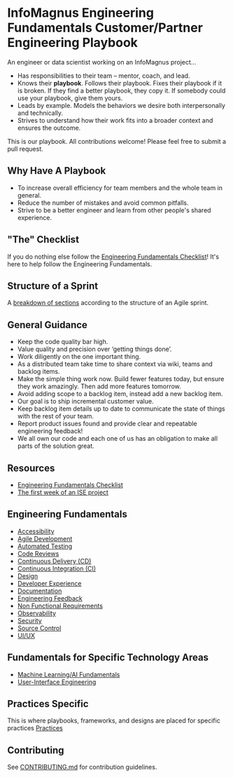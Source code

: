 # InfoMagnus Engineering Fundamentals Customer/Partner Engineering Playbook

An engineer or data scientist working on an InfoMagnus project...

* Has responsibilities to their team – mentor, coach, and lead.
* Knows their **playbook**. Follows their playbook. Fixes their playbook if it is broken. If they find a better playbook, they copy it. If somebody could use your playbook, give them yours.
* Leads by example. Models the behaviors we desire both interpersonally and technically.
* Strives to understand how their work fits into a broader context and ensures the outcome.

This is our playbook. All contributions welcome! Please feel free to submit a pull request.

## Why Have A Playbook

* To increase overall efficiency for team members and the whole team in general.
* Reduce the number of mistakes and avoid common pitfalls.
* Strive to be a better engineer and learn from other people's shared experience.

## "The" Checklist

If you do nothing else follow the [Engineering Fundamentals Checklist](docs/engineering-fundamentals-checklist.md)! It's here to help follow the Engineering Fundamentals.

## Structure of a Sprint

A [breakdown of sections](docs/the-first-week-of-an-ise-project.md) according to the structure of an Agile sprint.

## General Guidance

* Keep the code quality bar high.
* Value quality and precision over ‘getting things done’.
* Work diligently on the one important thing.
* As a distributed team take time to share context via wiki, teams and backlog items.
* Make the simple thing work now. Build fewer features today, but ensure they work amazingly. Then add more features tomorrow.
* Avoid adding scope to a backlog item, instead add a new backlog item.
* Our goal is to ship incremental customer value.
* Keep backlog item details up to date to communicate the state of things with the rest of your team.
* Report product issues found and provide clear and repeatable engineering feedback!
* We all own our code and each one of us has an obligation to make all parts of the solution great.

## Resources

* [Engineering Fundamentals Checklist](docs/engineering-fundamentals-checklist.md)
* [The first week of an ISE project](docs/the-first-week-of-an-ise-project.md)

## Engineering Fundamentals

* [Accessibility](docs/non-functional-requirements/accessibility.md)
* [Agile Development](docs/agile-development/README.md)
* [Automated Testing](docs/automated-testing/README.md)
* [Code Reviews](docs/code-reviews/README.md)
* [Continuous Delivery (CD)](docs/CI-CD/continuous-delivery.md)
* [Continuous Integration (CI)](docs/CI-CD/continuous-integration.md)
* [Design](docs/design/readme.md)
* [Developer Experience](docs/developer-experience/README.md)
* [Documentation](docs/documentation/README.md)
* [Engineering Feedback](docs/engineering-feedback/README.md)
* [Non Functional Requirements](docs/non-functional-requirements/)
* [Observability](docs/observability/README.md)
* [Security](docs/security/README.md)
* [Source Control](docs/source-control/README.md)
* [UI/UX](docs/UI-UX/README.md)

## Fundamentals for Specific Technology Areas

* [Machine Learning/AI Fundamentals](docs/ml-and-ai-projects/README.md)
* [User-Interface Engineering](docs/UI-UX/README.md)

## Practices Specific
This is where playbooks, frameworks, and designs are placed for specific practices
[Practices](https://docs/practices)

## Contributing

See [CONTRIBUTING.md](CONTRIBUTING.md) for contribution guidelines.
